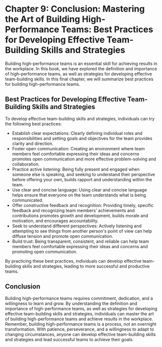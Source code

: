 Chapter 9: Conclusion: Mastering the Art of Building High-Performance Teams: Best Practices for Developing Effective Team-Building Skills and Strategies
========================================================================================================================================================

Building high-performance teams is an essential skill for achieving results in the workplace. In this book, we have explored the definition and importance of high-performance teams, as well as strategies for developing effective team-building skills. In this final chapter, we will summarize best practices for building high-performance teams.

Best Practices for Developing Effective Team-Building Skills and Strategies
---------------------------------------------------------------------------

To develop effective team-building skills and strategies, individuals can try the following best practices:

* Establish clear expectations: Clearly defining individual roles and responsibilities and setting goals and objectives for the team provides clarity and direction.
* Foster open communication: Creating an environment where team members feel comfortable expressing their ideas and concerns promotes open communication and more effective problem-solving and collaboration.
* Practice active listening: Being fully present and engaged when someone else is speaking, and seeking to understand their perspective before offering your own, builds rapport and understanding within the team.
* Use clear and concise language: Using clear and concise language helps ensure that everyone on the team understands what is being communicated.
* Offer constructive feedback and recognition: Providing timely, specific feedback and recognizing team members' achievements and contributions promotes growth and development, builds morale and motivation, and encourages accountability.
* Seek to understand different perspectives: Actively listening and attempting to see things from another person's point of view can help diffuse tension and promote open communication.
* Build trust: Being transparent, consistent, and reliable can help team members feel comfortable expressing their ideas and concerns and promoting open communication.

By practicing these best practices, individuals can develop effective team-building skills and strategies, leading to more successful and productive teams.

Conclusion
----------

Building high-performance teams requires commitment, dedication, and a willingness to learn and grow. By understanding the definition and importance of high-performance teams, as well as strategies for developing effective team-building skills and strategies, individuals can master the art of building high-performance teams and achieve results in the workplace. Remember, building high-performance teams is a process, not an overnight transformation. With patience, perseverance, and a willingness to adapt to changing circumstances, anyone can develop effective team-building skills and strategies and lead successful teams to achieve their goals.
